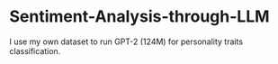 # Sentiment-Analysis-through-LLM

I use my own dataset to run GPT-2 (124M) for personality traits classification.
